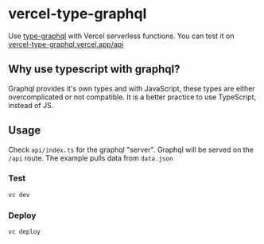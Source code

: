 # vercel-type-graphql
Use [type-graphql](https://typegraphql.com/) with Vercel serverless functions. You can test it on [vercel-type-graphql.vercel.app/api](https://vercel-type-graphql.vercel.app/api)

## Why use typescript with graphql?
Graphql provides it's own types and with JavaScript, these types are either overcomplicated or not compatible.
It is a better practice to use TypeScript, instead of JS.

## Usage
Check `api/index.ts` for the graphql "server". Graphql will be served on the `/api` route. The example pulls data from `data.json`

### Test
```sh
vc dev
```

### Deploy
```sh
vc deploy
```